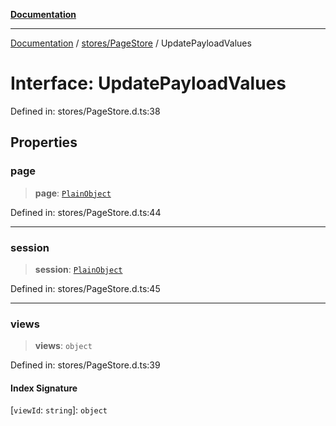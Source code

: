 [**Documentation**](../../../index.md)

***

[Documentation](../../../index.md) / [stores/PageStore](../index.md) / UpdatePayloadValues

# Interface: UpdatePayloadValues

Defined in: stores/PageStore.d.ts:38

## Properties

### page

> **page**: [`PlainObject`](../../../perspective-client/type-aliases/PlainObject.md)

Defined in: stores/PageStore.d.ts:44

***

### session

> **session**: [`PlainObject`](../../../perspective-client/type-aliases/PlainObject.md)

Defined in: stores/PageStore.d.ts:45

***

### views

> **views**: `object`

Defined in: stores/PageStore.d.ts:39

#### Index Signature

\[`viewId`: `string`\]: `object`

